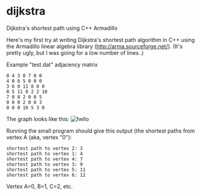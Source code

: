 # dijkstra
Dijkstra's shortest path using C++ Armadillo

Here's my first try at writing Dijkstra's shortest path algorithm in C++ using the Armadillo linear algebra library (http://arma.sourceforge.net/). (It's pretty ugly, but I was going for a low number of lines..)

Example "test.dat" adjacency matrix
```
0 4 3 0 7 0 0
4 0 6 5 0 0 0
3 6 0 11 8 0 0 
0 5 11 0 2 2 10
7 0 8 2 0 0 5
0 0 0 2 0 0 3
0 0 0 10 5 3 0
```
The graph looks like this:
![hello](https://cloud.githubusercontent.com/assets/14184514/10557100/eb12bffe-746a-11e5-8bb9-cc4fa3ec05bf.png)

Running the small program should give this output (the shortest paths from vertex A (aka, vertex "0"): 
```
shortest path to vertex 2: 3
shortest path to vertex 1: 4
shortest path to vertex 4: 7
shortest path to vertex 3: 9
shortest path to vertex 5: 11
shortest path to vertex 6: 12
```
Vertex A=0, B=1, C=2, etc.
